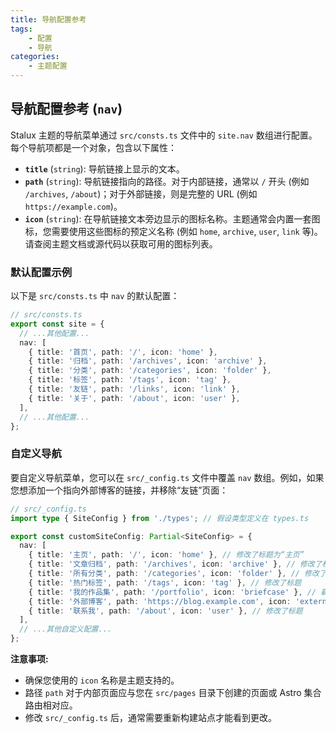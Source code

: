 ```yaml
---
title: 导航配置参考
tags:
    - 配置
    - 导航
categories:
    - 主题配置
---
```


## 导航配置参考 (`nav`)

Stalux 主题的导航菜单通过 `src/consts.ts` 文件中的 `site.nav` 数组进行配置。每个导航项都是一个对象，包含以下属性：

- **`title`** (`string`): 导航链接上显示的文本。
- **`path`** (`string`): 导航链接指向的路径。对于内部链接，通常以 `/` 开头 (例如 `/archives`, `/about`)；对于外部链接，则是完整的 URL (例如 `https://example.com`)。
- **`icon`** (`string`): 在导航链接文本旁边显示的图标名称。主题通常会内置一套图标，您需要使用这些图标的预定义名称 (例如 `home`, `archive`, `user`, `link` 等)。请查阅主题文档或源代码以获取可用的图标列表。

### 默认配置示例

以下是 `src/consts.ts` 中 `nav` 的默认配置：

```typescript
// src/consts.ts
export const site = {
  // ...其他配置...
  nav: [
    { title: '首页', path: '/', icon: 'home' },
    { title: '归档', path: '/archives', icon: 'archive' },
    { title: '分类', path: '/categories', icon: 'folder' },
    { title: '标签', path: '/tags', icon: 'tag' },
    { title: '友链', path: '/links', icon: 'link' },
    { title: '关于', path: '/about', icon: 'user' },
  ],
  // ...其他配置...
};
```

### 自定义导航

要自定义导航菜单，您可以在 `src/_config.ts` 文件中覆盖 `nav` 数组。例如，如果您想添加一个指向外部博客的链接，并移除“友链”页面：

```typescript
// src/_config.ts
import type { SiteConfig } from './types'; // 假设类型定义在 types.ts

export const customSiteConfig: Partial<SiteConfig> = {
  nav: [
    { title: '主页', path: '/', icon: 'home' }, // 修改了标题为“主页”
    { title: '文章归档', path: '/archives', icon: 'archive' }, // 修改了标题
    { title: '所有分类', path: '/categories', icon: 'folder' }, // 修改了标题
    { title: '热门标签', path: '/tags', icon: 'tag' }, // 修改了标题
    { title: '我的作品集', path: '/portfolio', icon: 'briefcase' }, // 新增内部页面
    { title: '外部博客', path: 'https://blog.example.com', icon: 'external-link' }, // 新增外部链接
    { title: '联系我', path: '/about', icon: 'user' }, // 修改了标题
  ],
  // ...其他自定义配置...
};
```

**注意事项:**

*   确保您使用的 `icon` 名称是主题支持的。
*   路径 `path` 对于内部页面应与您在 `src/pages` 目录下创建的页面或 Astro 集合路由相对应。
*   修改 `src/_config.ts` 后，通常需要重新构建站点才能看到更改。
